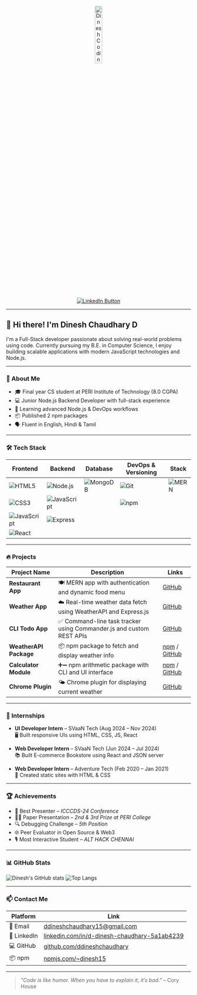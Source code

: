 <p align="center">
  <img src="https://media.giphy.com/media/qgQUggAC3Pfv687qPC/giphy.gif" width="20%" alt="Dinesh Coding GIF">
</p>

<p align="center">
  <a href="https://www.linkedin.com/in/d-dinesh-chaudhary-5a1ab4239/" target="_blank">
    <img src="https://img.shields.io/badge/🚀 Connect on LinkedIn-0A66C2?style=for-the-badge&logo=linkedin&logoColor=white" alt="LinkedIn Button">
  </a>
</p>

---

## 👋 Hi there! I'm Dinesh Chaudhary D

I'm a Full-Stack developer passionate about solving real-world problems using code. Currently pursuing my B.E. in Computer Science, I enjoy building scalable applications with modern JavaScript technologies and Node.js.

---

### 🚀 About Me

- 🎓 Final year CS student at PERI Institute of Technology (8.0 CGPA)
- 💻 Junior Node.js Backend Developer with full-stack experience
- 🌱 Learning advanced Node.js & DevOps workflows
- 📦 Published 2 npm packages
- 🗣️ Fluent in English, Hindi & Tamil

---

### 🛠️ Tech Stack

| Frontend                                   | Backend                               | Database                              | DevOps & Versioning         | Stack                |
|--------------------------------------------|----------------------------------------|----------------------------------------|-----------------------------|----------------------|
| ![HTML5](https://img.shields.io/badge/HTML5-E34F26?logo=html5&logoColor=white) | ![Node.js](https://img.shields.io/badge/Node.js-339933?logo=node.js&logoColor=white) | ![MongoDB](https://img.shields.io/badge/MongoDB-47A248?logo=mongodb&logoColor=white) | ![Git](https://img.shields.io/badge/Git-F05032?logo=git&logoColor=white) | ![MERN](https://img.shields.io/badge/MERN-0088cc?logo=mern&logoColor=white) |
| ![CSS3](https://img.shields.io/badge/CSS3-1572B6?logo=css3&logoColor=white)   | ![JavaScript](https://img.shields.io/badge/JavaScript-F7DF1E?logo=javascript&logoColor=black) |                                          | ![npm](https://img.shields.io/badge/npm-CB3837?logo=npm&logoColor=white) |                      |
| ![JavaScript](https://img.shields.io/badge/JavaScript-F7DF1E?logo=javascript&logoColor=black) | ![Express](https://img.shields.io/badge/Express.js-000000?logo=express&logoColor=white) |                                        |                             |                      |
| ![React](https://img.shields.io/badge/React-61DAFB?logo=react&logoColor=black) |                                        |                                        |         

---

### 🔥 Projects

| Project Name            | Description                                                                 | Links |
|-------------------------|-----------------------------------------------------------------------------|--------|
| **Restaurant App**      | 🍽️ MERN app with authentication and dynamic food menu                        | [GitHub](https://github.com/ddineshchaudhary/Restaurant-app) |
| **Weather App**         | ☁️ Real-time weather data fetch using WeatherAPI and Express.js              | [GitHub](https://github.com/ddineshchaudhary/Weather-app) |
| **CLI Todo App**        | ✅ Command-line task tracker using Commander.js and custom REST APIs         | [GitHub](https://github.com/ddineshchaudhary/CLI-Todo-app) |
| **WeatherAPI Package**  | 📦 npm package to fetch and display weather info                            | [npm](https://www.npmjs.com/package/@dinesh15/weatherapi) / [GitHub](https://github.com/ddineshchaudhary/Weather-Api-Package) |
| **Calculator Module**   | ➕➖ npm arithmetic package with CLI and UI interface                         | [npm](https://www.npmjs.com/package/@dinesh15/calculator-module) / [GitHub](https://github.com/ddineshchaudhary/Calculator) |
| **Chrome Plugin**       | 🌤️ Chrome plugin for displaying current weather                              | [GitHub](https://github.com/ddineshchaudhary/ChromePlugin-WeatherApp) |

---

### 💼 Internships

- **UI Developer Intern** – SVaaN Tech (Aug 2024 – Nov 2024)  
  🖥️ Built responsive UIs using HTML, CSS, JS, React

- **Web Developer Intern** – SVaaN Tech (Jun 2024 – Jul 2024)  
  📚 Built E-commerce Bookstore using React and JSON server

- **Web Developer Intern** – Adventure Tech (Feb 2020 – Jan 2021)  
  🔧 Created static sites with HTML & CSS

---

### 🏆 Achievements

- 🥇 Best Presenter – *ICCCDS-24 Conference*
- 🥈🥉 Paper Presentation – *2nd & 3rd Prize at PERI College*
- 🔍 Debugging Challenge – *5th Position*
- 🌐 Peer Evaluator in Open Source & Web3
- 🎙️ Most Interactive Student – *ALT HACK CHENNAI*

---

### 📊 GitHub Stats

![Dinesh's GitHub stats](https://github-readme-stats.vercel.app/api?username=ddineshchaudhary&show_icons=true&count_private=true&hide_title=true&hide_rank=true&theme=radical) ![Top Langs](https://github-readme-stats.vercel.app/api/top-langs/?username=ddineshchaudhary&layout=compact&theme=radical)

---


### 📫 Contact Me

| Platform     | Link                                                                 |
|--------------|----------------------------------------------------------------------|
| 📧 Email     | ddineshchaudhary15@gmail.com                                         |
| 🔗 LinkedIn  | [linkedin.com/in/d-dinesh-chaudhary-5a1ab4239](https://www.linkedin.com/in/d-dinesh-chaudhary-5a1ab4239/) |
| 💻 GitHub    | [github.com/ddineshchaudhary](https://github.com/ddineshchaudhary)   |
| 📦 npm       | [npmjs.com/~dinesh15](https://www.npmjs.com/~dinesh15)                |

---

> *"Code is like humor. When you have to explain it, it’s bad."* – Cory House
